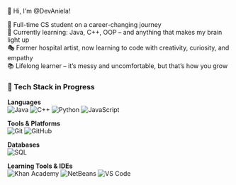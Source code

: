 👋 Hi, I'm @DevAniela!  

🧠 Full-time CS student on a career-changing journey  
🌱 Currently learning: Java, C++, OOP – and anything that makes my brain light up  
🎭 Former hospital artist, now learning to code with creativity, curiosity, and empathy  
📚 Lifelong learner – it’s messy and uncomfortable, but that’s how you grow  

### 🧰 Tech Stack in Progress

**Languages**  
![Java](https://img.shields.io/badge/Java-ED8B00?style=flat&logo=java&logoColor=white)
![C++](https://img.shields.io/badge/C++-00599C?style=flat&logo=cplusplus&logoColor=white)
![Python](https://img.shields.io/badge/Python-3776AB?style=flat&logo=python&logoColor=white)
![JavaScript](https://img.shields.io/badge/JavaScript-F7DF1E?style=flat&logo=javascript&logoColor=black)

**Tools & Platforms**  
![Git](https://img.shields.io/badge/Git-F05032?style=flat&logo=git&logoColor=white)
![GitHub](https://img.shields.io/badge/GitHub-181717?style=flat&logo=github&logoColor=white)

**Databases**  
![SQL](https://img.shields.io/badge/SQL-4479A1?style=flat&logo=mysql&logoColor=white)

**Learning Tools & IDEs**  
![Khan Academy](https://img.shields.io/badge/Khan%20Academy-14BF96?style=flat&logo=khan-academy&logoColor=white)
![NetBeans](https://img.shields.io/badge/NetBeans-1B6AC6?style=flat&logo=apache-netbeans-ide&logoColor=white)
![VS Code](https://img.shields.io/badge/VS%20Code-007ACC?style=flat&logo=visual-studio-code&logoColor=white)
